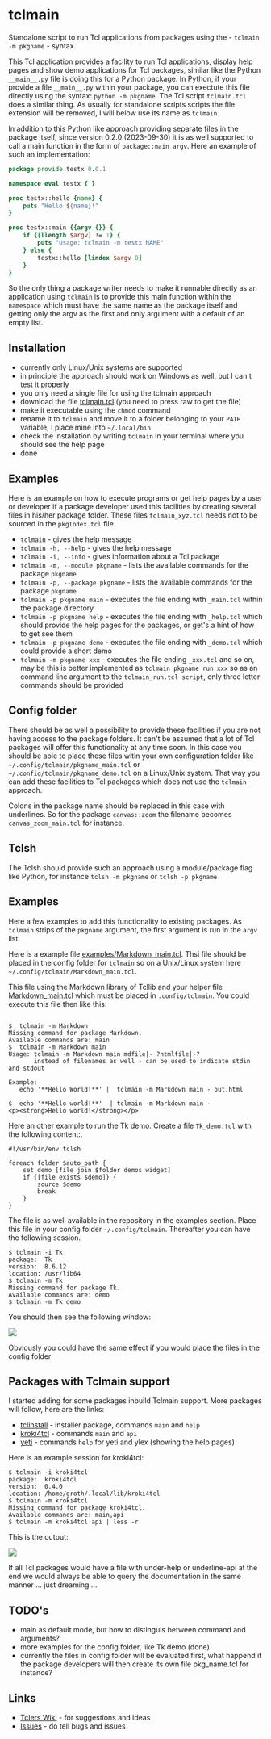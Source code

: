 # tclmain

Standalone script to run Tcl applications from packages using the - `tclmain -m pkgname` - syntax.

This Tcl application provides a facility to run Tcl applications, display help
pages and show demo  applications  for Tcl  packages,  similar like the Python
`__main__.py`  file is doing  this for a Python  package.  In  Python, if your
provide a file  `__main__.py`  within your package, you can exectute this file
directly  using the syntax: `python -m pkgname`. The Tcl script  `tclmain.tcl`
does a similar  thing. As usually  for  standalone  scripts  scripts  the file
extension will be removed, I will below use its name as `tclmain`.

In  addition  to this Python like  approach  providing  separate  files in the
package  itself,  since version 0.2.0  (2023-09-30) it is as well supported to
call a main function in the form of `package::main argv`. Here an example of such
an implementation:

```tcl
package provide testx 0.0.1

namespace eval testx { }

proc testx::hello {name} {
    puts "Hello ${name}!"
}   

proc testx::main {{argv {}} {
    if {[llength $argv] != 1} {
        puts "Usage: tclmain -m testx NAME"
    } else {
        testx::hello [lindex $argv 0]
    }   
}
```

So the only thing a package  writer  needs to make it  runnable  directly as an
application using `tclmain` is to provide this main function  within the `namespace`  which must
have the same name as the  package  itself  and  getting  only the argv as the
first and only argument with a default of an empty list.

## Installation

* currently only Linux/Unix systems are supported
* in principle  the approach  should work on Windows as well, but I can't test
  it properly
* you only need a single file for using the tclmain approach
* download the file [tclmain.tcl](bin/tclmain.tcl) (you need to press raw to get the file)
* make it executable using the `chmod` command
* rename it to `tclmain` and move it to a folder belonging to your `PATH` variable, I place mine into `~/.local/bin`
* check the installation by writing `tclmain` in your terminal where you should see the help page
* done

## Examples

Here is an example on how to execute programs or get help pages by a user or developer if a package developer used this facilities by creating several files in his/her package folder. These files `tclmain_xyz.tcl` needs not to be sourced in the `pkgIndex.tcl` file.

* `tclmain` - gives the help message
* `tclmain -h, --help` - gives the help message
* `tclmain -i, --info` - gives information about a Tcl package
* `tclmain -m, --module pkgname` - lists the available commands for the package `pkgname`
* `tclmain -p, --package pkgname` - lists the available commands for the package `pkgname`
* `tclmain -p pkgname main` - executes the file ending with `_main.tcl` within the package directory
* `tclmain -p pkgname help` - executes the file ending with  `_help.tcl` which should provide the help pages for the packages, or get's a hint of how to get see them
* `tclmain -p pkgname demo` - executes the file ending with `_demo.tcl` which could provide a short demo
* `tclmain -m pkgname xxx` - executes the file ending `_xxx.tcl` and so on, may be this is better implemented as `tclmain pkgname run xxx` so as an command line argument to the `tclmain_run.tcl script`, only three letter commands should be provided

## Config folder 

There should be as well a possibility to provide these facilities if you are
not having access to the package folders. It can't be assumed that a lot of
Tcl packages will offer this functionality at any time soon. In this case you
should be able to place these files witin your own configuration folder like
`~/.config/tclmain/pkgname_main.tcl` or `~/.config/tclmain/pkgname_demo.tcl`
on a Linux/Unix system. That way you can add these facilities to Tcl packages
which does not use the `tclmain` approach. 

Colons in the package name should be replaced in this case with underlines. So
for the package `canvas::zoom` the filename becomes `canvas_zoom_main.tcl` for
instance.

## Tclsh

The Tclsh should provide such an approach using a module/package flag like
Python, for instance `tclsh -m pkgname` or `tclsh -p pkgname`

## Examples

Here a few examples to add this functionality to existing packages. As
`tclmain` strips of the `pkgname` argument, the first argument is run in the
`argv` list.

Here is a example file [examples/Markdown_main.tcl](Markdown_main.tcl). Thsi
file should be placed in the config folder for `tclmain` so on a Unix/Linux system
here `~/.config/tclmain/Markdown_main.tcl`.

This file using the Markdown library of Tcllib and your helper file
[Markdown_main.tcl](examples/Markdown_main.tcl) which must be placed in `.config/tclmain`.
You could execute this file then like this:

```

$  tclmain -m Markdown 
Missing command for package Markdown.
Available commands are: main
$  tclmain -m Markdown main
Usage: tclmain -m Markdown main mdfile|- ?htmlfile|-?
       instead of filenames as well - can be used to indicate stdin and stdout

Example:
   echo '**Hello World!**' |  tclmain -m Markdown main - out.html
   
$  echo '**Hello world!**'  | tclmain -m Markdown main -
<p><strong>Hello world!</strong></p>

```

Here an other example to run the Tk demo. Create a file `Tk_demo.tcl` with the
following content:.

```
#!/usr/bin/env tclsh

foreach folder $auto_path {
    set demo [file join $folder demos widget]
    if {[file exists $demo]} {
        source $demo
        break
    }
}

```

The file is as well available in the repository in the examples section.
Place this file in your config folder `~/.config/tclmain`. Thereafter you can
have the following session.

```
$ tclmain -i Tk
package:  Tk
version:  8.6.12
location: /usr/lib64
$ tclmain -m Tk
Missing command for package Tk.
Available commands are: demo
$ tclmain -m Tk demo
```

You should then see the following window:

![](examples/Tk_demo.png)

Obviously you could have the same effect if you would place the files in the config folder

## Packages with Tclmain support

I started adding for some packages inbuild Tclmain support. More packages will follow, here are the links:

* [tclinstall](https://github.com/mittelmark/tclmain/lib/tclinstall) - installer package, commands `main` and `help`
* [kroki4tcl](https://github.com/mittelmark/kroki4tcl) - commands `main` and `api`
* [yeti](https://github.com/mittelmark/yeti) - commands `help` for yeti and ylex (showing the help pages)

Here is an example session for kroki4tcl:

```
$ tclmain -i kroki4tcl
package:  kroki4tcl
version:  0.4.0
location: /home/groth/.local/lib/kroki4tcl
$ tclmain -m kroki4tcl 
Missing command for package kroki4tcl.
Available commands are: main,api
$ tclmain -m kroki4tcl api | less -r
```

This is the output:

![](img/kroki4tcl-api.png)

If all Tcl packages would have a file with under-help or underline-api at the
end we would always be able to query the documentation in the same manner ... just dreaming ...


## TODO's

- main as default mode, but how to distinguis between command and arguments?
- more examples for the config folder, like Tk demo (done)
- currently the files in config folder will be evaluated first, what happend if the package developers will then create its own file pkg_name.tcl for instance?

## Links

- [Tclers Wiki](https://wiki.tcl-lang.org/page/tclmain) - for suggestions and ideas
- [Issues](https://github.com/mittelmark/tclmain/issues) - do tell bugs and issues
